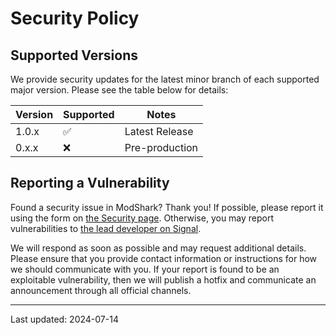 # Security Policy

## Supported Versions

We provide security updates for the latest minor branch of each supported major version.
Please see the table below for details:

| Version | Supported          | Notes          |
|---------|--------------------|----------------|
| 1.0.x   | :white_check_mark: | Latest Release |
| 0.x.x   | :x:                | Pre-production |

## Reporting a Vulnerability
Found a security issue in ModShark?
Thank you!
If possible, please report it using the form on [the Security page](https://github.com/warriordog/ModShark/security).
Otherwise, you may report vulnerabilities to [the lead developer on Signal](https://signal.me/#eu/iw6VRmuk5wRu2wRAgTbmwUusNtOpcUdeiQJEsrZhCpLenV9_-7ZGTrLxvylFIsXd).

We will respond as soon as possible and may request additional details.
Please ensure that you provide contact information or instructions for how we should communicate with you.
If your report is found to be an exploitable vulnerability, then we will publish a hotfix and communicate an announcement through all official channels.

---

Last updated: 2024-07-14
